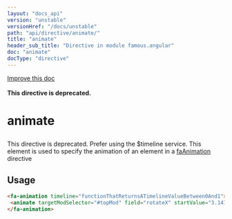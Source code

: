 ```yaml
---
layout: "docs_api"
version: "unstable"
versionHref: "/docs/unstable"
path: "api/directive/animate/"
title: "animate"
header_sub_title: "Directive in module famous.angular"
doc: "animate"
docType: "directive"
---
```


<div class="improve-docs">
  <a href='https://github.com/Famous/famous-angular/edit/master/src/scripts/directives/fa-animation.js#L321'>
    Improve this doc
  </a>
</div>

  <br>
  <strong>This directive is deprecated.</strong>





<h1 class="api-title">

  animate



</h1>





This directive is deprecated.  Prefer using the $timeline service.  This element is used to specify the animation of an element in a <a href="../../../api/directive/faAnimation/">faAnimation</a> directive






  
<h2 id="usage">Usage</h2>
  
```html
<fa-animation timeline="functionThatReturnsATimelineValueBetween0And1">
 <animate targetModSelector="#topMod" field="rotateX" startValue="3.1415" endValue="0" curve="inQuad" timelineLowerBound="0" timelineUpperBound=".25" />
</fa-animation>
```
  
  

  





